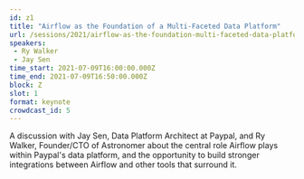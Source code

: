 ```yaml
---
id: z1
title: "Airflow as the Foundation of a Multi-Faceted Data Platform"
url: /sessions/2021/airflow-as-the-foundation-multi-faceted-data-platform
speakers:
 - Ry Walker
 - Jay Sen
time_start: 2021-07-09T16:00:00.000Z
time_end: 2021-07-09T16:50:00.000Z
block: Z
slot: 1
format: keynote
crowdcast_id: 5
---
```


A discussion with Jay Sen, Data Platform Architect at Paypal, and Ry Walker, Founder/CTO of Astronomer about the central role Airflow plays within Paypal's data platform, and the opportunity to build stronger integrations between Airflow and other tools that surround it.
